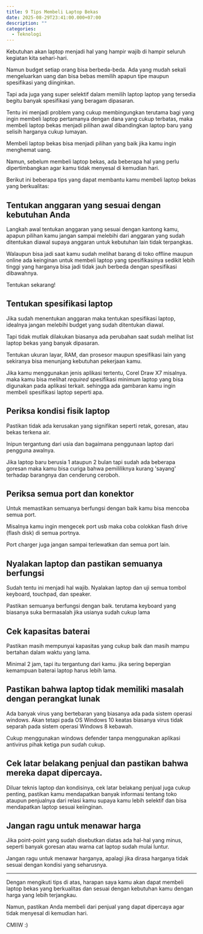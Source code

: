 ```yaml
---
title: 9 Tips Membeli Laptop Bekas
date: 2025-08-29T23:41:00.000+07:00
description: ""
categories:
  - Teknologi
---
```

Kebutuhan akan laptop menjadi hal yang hampir wajib di hampir seluruh kegiatan kita sehari-hari.

Namun budget setiap orang bisa berbeda-beda. Ada yang mudah sekali mengeluarkan uang dan bisa bebas memilih apapun tipe maupun spesifikasi yang diinginkan.

Tapi ada juga yang super selektif dalam memilih laptop laptop yang tersedia begitu banyak spesifikasi yang beragam dipasaran.

Tentu ini menjadi problem yang cukup membingungkan terutama bagi yang ingin membeli laptop pertamanya dengan dana yang cukup terbatas, maka membeli laptop bekas menjadi pilihan awal dibandingkan laptop baru yang selisih harganya cukup lumayan.

Membeli laptop bekas bisa menjadi pilihan yang baik jika kamu ingin menghemat uang.

Namun, sebelum membeli laptop bekas, ada beberapa hal yang perlu dipertimbangkan agar kamu tidak menyesal di kemudian hari.

Berikut ini beberapa tips yang dapat membantu kamu membeli laptop bekas yang berkualitas:

## Tentukan anggaran yang sesuai dengan kebutuhan Anda

Langkah awal tentukan anggaran yang sesuai dengan kantong kamu, apapun pilihan kamu jangan sampai melebihi dari anggaran yang sudah ditentukan diawal supaya anggaran untuk kebutuhan lain tidak terpangkas.

Walaupun bisa jadi saat kamu sudah melihat barang di toko offline maupun online ada keinginan untuk membeli laptop yang spesifikasinya sedikit lebih tinggi yang harganya bisa jadi tidak jauh berbeda dengan spesifikasi dibawahnya.

Tentukan sekarang!

## Tentukan spesifikasi laptop

Jika sudah menentukan anggaran maka tentukan spesifikasi laptop, idealnya jangan melebihi budget yang sudah ditentukan diawal.

Tapi tidak mutlak dilakukan biasanya ada perubahan saat sudah melihat list laptop bekas yang banyak dipasaran.

Tentukan ukuran layar, RAM, dan prosesor maupun spesifikasi lain yang sekiranya bisa menunjang kebutuhan pekerjaan kamu.

Jika kamu menggunakan jenis aplikasi tertentu, Corel Draw X7 misalnya. maka kamu bisa melihat _required_ spesifikasi minimum laptop yang bisa digunakan pada aplikasi terkait. sehingga ada gambaran kamu ingin membeli spesifikasi laptop seperti apa.

## Periksa kondisi fisik laptop

Pastikan tidak ada kerusakan yang signifikan seperti retak, goresan, atau bekas terkena air.

Inipun tergantung dari usia dan bagaimana penggunaan laptop dari pengguna awalnya.

Jika laptop baru berusia 1 ataupun 2 bulan tapi sudah ada beberapa goresan maka kamu bisa curiga bahwa pemililiknya kurang 'sayang' terhadap barangnya dan cenderung ceroboh.

## Periksa semua port dan konektor

Untuk memastikan semuanya berfungsi dengan baik kamu bisa mencoba semua port.

Misalnya kamu ingin mengecek port usb maka coba colokkan flash drive (flash disk) di semua portnya.

Port charger juga jangan sampai terlewatkan dan semua port lain.

## Nyalakan laptop dan pastikan semuanya berfungsi

Sudah tentu ini menjadi hal wajib. Nyalakan laptop dan uji semua tombol keyboard, touchpad, dan speaker.

Pastikan semuanya berfungsi dengan baik. terutama keyboard yang biasanya suka bermasalah jika usianya sudah cukup lama

## Cek kapasitas baterai

Pastikan masih mempunyai kapasitas yang cukup baik dan masih mampu bertahan dalam waktu yang lama.

Minimal 2 jam, tapi itu tergantung dari kamu. jika sering bepergian kemampuan baterai laptop harus lebih lama.

## Pastikan bahwa laptop tidak memiliki masalah dengan perangkat lunak

Ada banyak virus yang bertebaran yang biasanya ada pada sistem operasi windows. Akan tetapi pada OS Windows 10 keatas biasanya virus tidak separah pada sistem operasi Windows 8 kebawah.

Cukup menggunakan windows defender tanpa menggunakan aplikasi antivirus pihak ketiga pun sudah cukup.

## Cek latar belakang penjual dan pastikan bahwa mereka dapat dipercaya.

Diluar teknis laptop dan kondisinya, cek latar belakang penjual juga cukup penting, pastikan kamu mendapatkan banyak informasi tentang toko ataupun penjualnya dari relasi kamu supaya kamu lebih selektif dan bisa mendapatkan laptop sesuai keiinginan.

## Jangan ragu untuk menawar harga

Jika point-point yang sudah disebutkan diatas ada hal-hal yang minus, seperti banyak goresan atau warna cat laptop sudah mulai luntur.

Jangan ragu untuk menawar harganya, apalagi jika dirasa harganya tidak sesuai dengan kondisi yang seharusnya.

---

Dengan mengikuti tips di atas, harapan saya kamu akan dapat membeli laptop bekas yang berkualitas dan sesuai dengan kebutuhan kamu dengan harga yang lebih terjangkau.

Namun, pastikan Anda membeli dari penjual yang dapat dipercaya agar tidak menyesal di kemudian hari.

CMIIW :)
